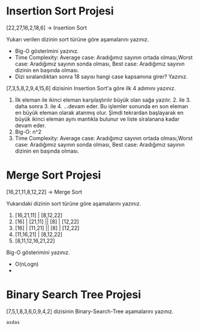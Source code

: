 # Insertion Sort Projesi
[22,27,16,2,18,6] -> Insertion Sort

Yukarı verilen dizinin sort türüne göre aşamalarını yazınız.
- Big-O gösterimini yazınız.
- Time Complexity: Average case: Aradığımız sayının ortada olması,Worst case: Aradığımız sayının sonda olması, Best case: Aradığımız sayının dizinin en başında olması.
- Dizi sıralandıktan sonra 18 sayısı hangi case kapsamına girer? Yazınız.


[7,3,5,8,2,9,4,15,6] dizisinin Insertion Sort'a göre ilk 4 adımını yazınız.

1.  İlk eleman ile ikinci eleman karşılaştırılır büyük olan sağa yazılır.  2. ile 3. daha sonra 3. ile 4. ...devam eder. Bu işlemler sonunda en son eleman en büyük eleman olarak atanmış olur. Şimdi tekrardan başlayarak en büyük ikinci eleman aynı mantıkla bulunur ve liste siralanana kadar devam eder.
2.  Big-O: n^2
3.  Time Complexity: Average case: Aradığımız sayının ortada olması,Worst case: Aradığımız sayının sonda olması, Best case: Aradığımız sayının dizinin en başında olması.

# Merge Sort Projesi
[16,21,11,8,12,22] -> Merge Sort

Yukarıdaki dizinin sort türüne göre aşamalarını yazınız.
1.  [16,21,11] | [8,12,22]
2.  [16] | [21,11] || [8] | [12,22]
3.  [16] | [11,21] || [8] | [12,22]
4.  [11,16,21] | [8,12,22]
5.  [8,11,12,16,21,22]

Big-O gösterimini yazınız.
- O(nLogn)
- 
# Binary Search Tree Projesi

[7,5,1,8,3,6,0,9,4,2] dizisinin Binary-Search-Tree aşamalarını yazınız.

` asdas `



